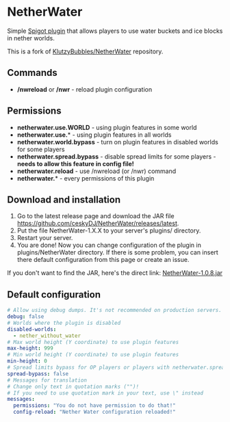# NetherWater
Simple [Spigot plugin](https://www.spigotmc.org/resources/nether-water-enable-water-in-nether-worlds.79256/) that allows players to use water buckets and ice blocks in nether worlds.

This is a fork of [KlutzyBubbles/NetherWater](https://github.com/KlutzyBubbles/NetherWater) repository.

## Commands
- **/nwreload** or **/nwr** - reload plugin configuration

## Permissions
- **netherwater.use.WORLD** - using plugin features in some world
- **netherwater.use.*** - using plugin features in all worlds
- **netherwater.world.bypass** - turn on plugin features in disabled worlds for some players
- **netherwater.spread.bypass** - disable spread limits for some players - **needs to allow this feature in config file!**
- **netherwater.reload** - use /nwreload (or /nwr) command
- **netherwater.*** - every permissions of this plugin

## Download and installation
1. Go to the latest release page and download the JAR file https://github.com/ceskyDJ/NetherWater/releases/latest.
2. Put the file NetherWater-1.X.X to your server's plugins/ directory.
3. Restart your server.
4. You are done! Now you can change configuration of the plugin in plugins/NetherWater directory. If there is some problem, you can insert there default configuration from this page or create an issue.

If you don't want to find the JAR, here's the direct link: [NetherWater-1.0.8.jar](https://github.com/ceskyDJ/NetherWater/releases/download/v1.0.8/NetherWater-1.0.8.jar)

## Default configuration
```YAML
# Allow using debug dumps. It's not recommended on production servers.
debug: false
# Worlds where the plugin is disabled
disabled-worlds:
  - nether_without_water
# Max world height (Y coordinate) to use plugin features
max-height: 999
# Min world height (Y coordinate) to use plugin features
min-height: 0
# Spread limits bypass for OP players or players with netherwater.spread.bypass permission
spread-bypass: false
# Messages for translation
# Change only text in quotation marks ("")!
# If you need to use quotation mark in your text, use \" instead
messages:
  permissions: "You do not have permission to do that!"
  config-reload: "Nether Water configuration reloaded!"
```
